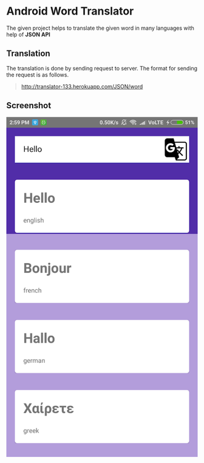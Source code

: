 # Android Word Translator
The given project helps to translate the given word in many languages with help of **JSON API**

## Translation
The translation is done by sending request to server.
The format for sending the request is as follows.
> http://translator-133.herokuapp.com/JSON/word
  
  ## Screenshot
  ![alt text](https://github.com/mangoliprasanna/AndroidTranslator/blob/master/trans.png "App Screenshot")
